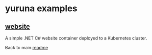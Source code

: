 # yuruna examples

## [website](website/README.md)

A simple .NET C# website container deployed to a Kubernetes cluster.

Back to main [readme](../../README.md)
